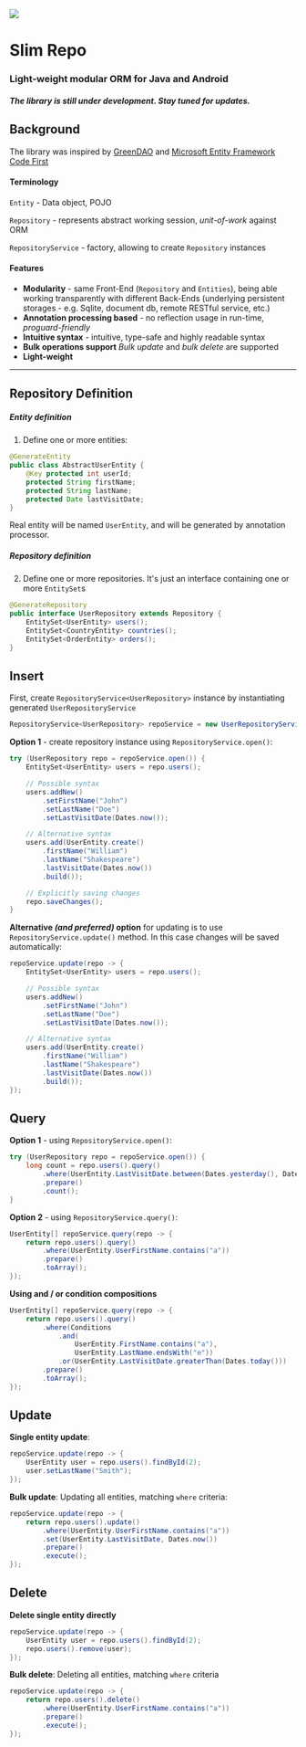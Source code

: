![](https://travis-ci.org/slim-gears/slimrepo.svg)
# Slim Repo
### Light-weight modular ORM for Java and Android

##### The library is still under development. Stay tuned for updates.

Background
---

The library was inspired by [GreenDAO](http://greendao-orm.com/ "GreenDAO") and [Microsoft Entity Framework Code First](https://msdn.microsoft.com/en-us/data/ee712907) 

#### Terminology

`Entity` - Data object, POJO 
 
`Repository` - represents abstract working session, *unit-of-work* against ORM

`RepositoryService` - factory, allowing to create `Repository` instances 

#### Features

* **Modularity** - same Front-End (`Repository` and `Entities`), being able working transparently with different Back-Ends (underlying persistent storages - e.g. Sqlite, document db, remote RESTful service, etc.)
* **Annotation processing based** - no reflection usage in run-time, *proguard-friendly*
* **Intuitive syntax** - intuitive, type-safe and highly readable syntax
* **Bulk operations support** *Bulk update* and *bulk delete* are supported
* **Light-weight**

---

Repository Definition
---

##### Entity definition
1. Define one or more entities:
```java
@GenerateEntity
public class AbstractUserEntity {
    @Key protected int userId;
    protected String firstName;
    protected String lastName;
    protected Date lastVisitDate;
}
```
Real entity will be named `UserEntity`, and will be generated by annotation processor.

##### Repository definition
2. Define one or more repositories. It's just an interface containing one or more `EntitySet`s
```java
@GenerateRepository
public interface UserRepository extends Repository {
    EntitySet<UserEntity> users();
    EntitySet<CountryEntity> countries();
    EntitySet<OrderEntity> orders();
}
```
Insert
---

First, create `RepositoryService<UserRepository>` instance by instantiating generated `UserRepositoryService`

```java
RepositoryService<UserRepository> repoService = new UserRepositoryService(context);
```

**Option 1** - create repository instance using `RepositoryService.open()`: 

```java
try (UserRepository repo = repoService.open()) {
	EntitySet<UserEntity> users = repo.users();

	// Possible syntax
	users.addNew()
		.setFirstName("John")
		.setLastName("Doe")
		.setLastVisitDate(Dates.now());

	// Alternative syntax
	users.add(UserEntity.create()
		.firstName("William")
		.lastName("Shakespeare")
		.lastVisitDate(Dates.now())
		.build());

	// Explicitly saving changes
	repo.saveChanges();
}
```

**Alternative *(and preferred)* option** for updating is to use `RepositoryService.update()` method.
In this case changes will be saved automatically:

```java
repoService.update(repo -> {
	EntitySet<UserEntity> users = repo.users();

	// Possible syntax
	users.addNew()
		.setFirstName("John")
		.setLastName("Doe")
		.setLastVisitDate(Dates.now());

	// Alternative syntax
	users.add(UserEntity.create()
		.firstName("William")
		.lastName("Shakespeare")
		.lastVisitDate(Dates.now())
		.build());
});
```

Query
---

**Option 1** - using `RepositoryService.open()`: 

```java
try (UserRepository repo = repoService.open()) {
	long count = repo.users().query()
		.where(UserEntity.LastVisitDate.between(Dates.yesterday(), Dates.today())
		.prepare()
		.count();
}
```

**Option 2** - using `RepositoryService.query()`: 

```java 
UserEntity[] repoService.query(repo -> {
	return repo.users().query()
		.where(UserEntity.UserFirstName.contains("a"))
		.prepare()
		.toArray();
});
```

**Using and / or condition compositions**

```java
UserEntity[] repoService.query(repo -> {
	return repo.users().query()
		.where(Conditions
			.and(
				UserEntity.FirstName.contains("a"),
				UserEntity.LastName.endsWith("e"))
			.or(UserEntity.LastVisitDate.greaterThan(Dates.today()))
		.prepare()
		.toArray();
});
```

Update
---

**Single entity update**: 

```java
repoService.update(repo -> {
	UserEntity user = repo.users().findById(2);
	user.setLastName("Smith");
});
```

**Bulk update**: Updating all entities, matching `where` criteria:

```java 
repoService.update(repo -> {
	return repo.users().update()
		.where(UserEntity.UserFirstName.contains("a"))
		.set(UserEntity.LastVisitDate, Dates.now())
		.prepare()
		.execute();
});
```

Delete
---

**Delete single entity directly**

```java
repoService.update(repo -> {
	UserEntity user = repo.users().findById(2);
	repo.users().remove(user);
});
```

**Bulk delete**: Deleting all entities, matching `where` criteria

```java
repoService.update(repo -> {
	return repo.users().delete()
		.where(UserEntity.UserFirstName.contains("a"))
		.prepare()
		.execute();
});
```
